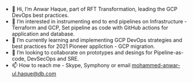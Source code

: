 - 👋 Hi, I’m Anwar Haque, part of RFT Transformation, leading the 
GCP DevOps best practices.
- 👀 I’m interested in instrumenting end to end pipelines on Infrastructure - Terraform and GCP,
Set pipeline as code with GitHub actions for application and database.
- 🌱 I’m currently learning and implementing GCP DevOps strategies and best practices for 2021 Pioneer appliction - GCP migration.
- 💞️ I’m looking to collaborate on prototypes and desings for Pipeline-as-code, DevSecOps and SRE.
- 📫 How to reach me - Skype, Symphony or email mohammed-anwar-ul.haque@db.com

<!---
mohammed-anwar-ul-haque-db/mohammed-anwar-ul-haque-db is a ✨ special ✨ repository because its `README.md` (this file) appears on your GitHub profile.
You can click the Preview link to take a look at your changes.
--->
